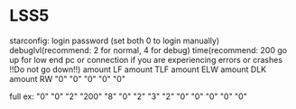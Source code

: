 # LSS5
starconfig:
login 
password (set both 0 to login manually) 
debuglvl(recommend: 2 for normal, 4 for debug) 
time(recommend: 200 go up for low end pc or connection if you are experiencing errors or crashes !!Do not go down!!)
amount LF
amount TLF
amount ELW
amount DLK
amount RW
"0"
"0"
"0"
"0"
"0"

full ex:
"0" "0" "2" "200" "8" "0" "2" "3" "2" "0" "0" "0" "0" "0"
